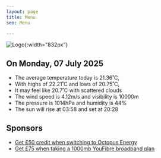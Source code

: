 ```yaml
---
layout: page
title: Menu
seo: Menu

---
```


![Logo](/images/logo.jpg){:width="832px"}

<!-- weather_marker starts -->
## On Monday, 07 July 2025

- The average temperature today is 21.36˚C,
- With highs of 22.21˚C and lows of 20.75˚C,
- It may feel like 20.7˚C with scattered clouds
- The wind speed is 4.12m/s and visibility is 10000m
- The pressure is 1014hPa and humidity is 44%
- The sun will rise at 03:58 and set at 20:28

<!-- weather_marker ends -->

## Sponsors

- [Get £50 credit when switching to Octopus Energy](https://bit.ly/3oD1nnS)
- [Get £75 when taking a 1000mb YouFibre broadband plan](https://aklam.io/91zWhU?)
